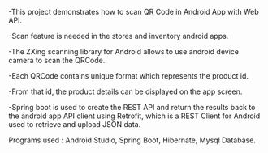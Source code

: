 -This project demonstrates how to scan QR Code in Android App with Web API.	

-Scan feature is needed in the stores and inventory android apps. 

-The ZXing scanning library for Android allows to use android device camera to scan the QRCode. 

-Each QRCode contains unique format which represents the product id. 

-From that id, the product details can be displayed on the app screen. 

-Spring boot is used to create the REST API and return the results back to the android app API client using Retrofit, which is a REST Client for Android used to retrieve and upload JSON data. 

Programs used : 
Android Studio, Spring Boot, Hibernate, Mysql Database.
